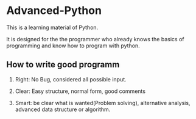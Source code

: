 # Advanced-Python
This is a learning material of Python.

It is designed for the the programmer who already knows the basics of programming and know how to program with python.



## How to write good programm

1. Right: No Bug, considered all possible input.

2. Clear: Easy structure, normal form, good comments

3. Smart: be clear what is wanted(Problem solving), alternative analysis, advanced data structure or algorithm.

